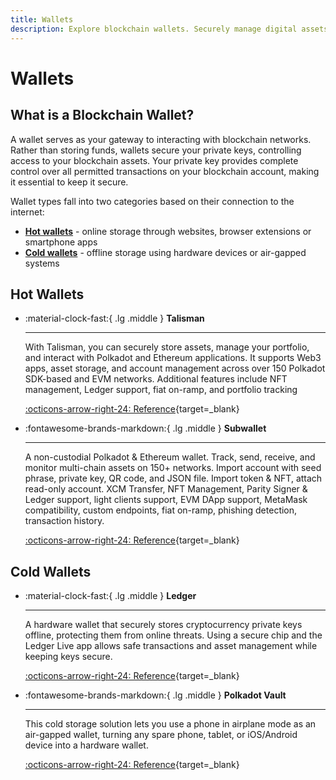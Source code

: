 ```yaml
---
title: Wallets
description: Explore blockchain wallets. Securely manage digital assets with hot wallets for online access or cold wallets for offline, enhanced security.
---
```


# Wallets

## What is a Blockchain Wallet?

A wallet serves as your gateway to interacting with blockchain networks. Rather than storing funds, wallets secure your private keys, controlling access to your blockchain assets. Your private key provides complete control over all permitted transactions on your blockchain account, making it essential to keep it secure.

Wallet types fall into two categories based on their connection to the internet:

- [**Hot wallets**](#hot-wallets) - online storage through websites, browser extensions or smartphone apps
- [**Cold wallets**](#cold-wallets) - offline storage using hardware devices or air-gapped systems

## Hot Wallets

<div class="grid cards" markdown>

-   :material-clock-fast:{ .lg .middle } __Talisman__

    ---

    With Talisman, you can securely store assets, manage your portfolio, and interact with Polkadot and Ethereum applications. It supports Web3 apps, asset storage, and account management across over 150 Polkadot SDK-based and EVM networks. Additional features include NFT management, Ledger support, fiat on-ramp, and portfolio tracking

    [:octicons-arrow-right-24: Reference](https://talisman.xyz/){target=\_blank}

-   :fontawesome-brands-markdown:{ .lg .middle } __Subwallet__

    ---

    A non-custodial Polkadot & Ethereum wallet. Track, send, receive, and monitor multi-chain assets on 150+ networks. Import account with seed phrase, private key, QR code, and JSON file. Import token & NFT, attach read-only account. XCM Transfer, NFT Management, Parity Signer & Ledger support, light clients support, EVM DApp support, MetaMask compatibility, custom endpoints, fiat on-ramp, phishing detection, transaction history.

    [:octicons-arrow-right-24: Reference](https://www.subwallet.app/){target=\_blank}

</div>


## Cold Wallets

<div class="grid cards" markdown>

-   :material-clock-fast:{ .lg .middle } __Ledger__

    ---

    A hardware wallet that securely stores cryptocurrency private keys offline, protecting them from online threats. Using a secure chip and the Ledger Live app allows safe transactions and asset management while keeping keys secure.

    [:octicons-arrow-right-24: Reference](https://www.ledger.com/){target=\_blank}

-   :fontawesome-brands-markdown:{ .lg .middle } __Polkadot Vault__

    ---

    This cold storage solution lets you use a phone in airplane mode as an air-gapped wallet, turning any spare phone, tablet, or iOS/Android device into a hardware wallet.

    [:octicons-arrow-right-24: Reference](https://vault.novasama.io/){target=\_blank}

</div>